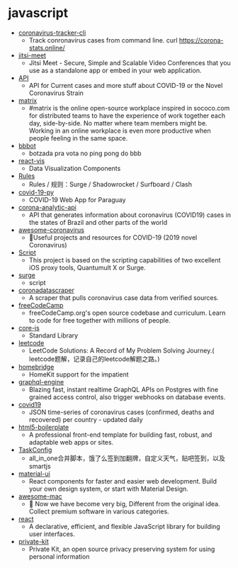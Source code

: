 # javascript
- [coronavirus-tracker-cli](https://github.com/sagarkarira/coronavirus-tracker-cli)
  - Track conronavirus cases from command line. curl https://corona-stats.online/
- [jitsi-meet](https://github.com/jitsi/jitsi-meet)
  - Jitsi Meet - Secure, Simple and Scalable Video Conferences that you use as a standalone app or embed in your web application.
- [API](https://github.com/NovelCOVID/API)
  - API for Current cases and more stuff about COVID-19 or the Novel Coronavirus Strain
- [matrix](https://github.com/ResultadosDigitais/matrix)
  - #matrix is the online open-source workplace inspired in sococo.com for distributed teams to have the experience of work together each day, side-by-side. No matter where team members might be. Working in an online workplace is even more productive when people feeling in the same space.
- [bbbot](https://github.com/DanielHe4rt/bbbot)
  - botzada pra vota no ping pong do bbb
- [react-vis](https://github.com/uber/react-vis)
  - Data Visualization Components
- [Rules](https://github.com/lhie1/Rules)
  - Rules / 规则：Surge / Shadowrocket / Surfboard / Clash
- [covid-19-py](https://github.com/penguin-academy/covid-19-py)
  - COVID-19 Web App for Paraguay
- [corona-analytic-api](https://github.com/rodrilima/corona-analytic-api)
  - API that generates information about coronavirus (COVID19) cases in the states of Brazil and other parts of the world
- [awesome-coronavirus](https://github.com/soroushchehresa/awesome-coronavirus)
  - 🦠Useful projects and resources for COVID-19 (2019 novel Coronavirus)
- [Script](https://github.com/NobyDa/Script)
  - This project is based on the scripting capabilities of two excellent iOS proxy tools, Quantumult X or Surge.
- [surge](https://github.com/yichahucha/surge)
  - script
- [coronadatascraper](https://github.com/lazd/coronadatascraper)
  - A scraper that pulls coronavirus case data from verified sources.
- [freeCodeCamp](https://github.com/freeCodeCamp/freeCodeCamp)
  - freeCodeCamp.org's open source codebase and curriculum. Learn to code for free together with millions of people.
- [core-js](https://github.com/zloirock/core-js)
  - Standard Library
- [leetcode](https://github.com/azl397985856/leetcode)
  - LeetCode Solutions: A Record of My Problem Solving Journey.( leetcode题解，记录自己的leetcode解题之路。)
- [homebridge](https://github.com/homebridge/homebridge)
  - HomeKit support for the impatient
- [graphql-engine](https://github.com/hasura/graphql-engine)
  - Blazing fast, instant realtime GraphQL APIs on Postgres with fine grained access control, also trigger webhooks on database events.
- [covid19](https://github.com/pomber/covid19)
  - JSON time-series of coronavirus cases (confirmed, deaths and recovered) per country - updated daily
- [html5-boilerplate](https://github.com/h5bp/html5-boilerplate)
  - A professional front-end template for building fast, robust, and adaptable web apps or sites.
- [TaskConfig](https://github.com/sazs34/TaskConfig)
  - all_in_one合并脚本，饿了么签到加翻牌，自定义天气，贴吧签到，以及smartjs
- [material-ui](https://github.com/mui-org/material-ui)
  - React components for faster and easier web development. Build your own design system, or start with Material Design.
- [awesome-mac](https://github.com/jaywcjlove/awesome-mac)
  -  Now we have become very big, Different from the original idea. Collect premium software in various categories.
- [react](https://github.com/facebook/react)
  - A declarative, efficient, and flexible JavaScript library for building user interfaces.
- [private-kit](https://github.com/tripleblindmarket/private-kit)
  - Private Kit, an open source privacy preserving system for using personal information
